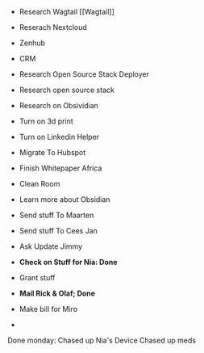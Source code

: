 
- Research Wagtail [[Wagtail]]
- Reserach Nextcloud
- Zenhub
- CRM
- Research Open Source Stack Deployer
- Research open source stack
- Research on Obsividian
- Turn on 3d print
- Turn on Linkedin Helper
- Migrate To Hubspot

- Finish Whitepaper Africa
- Clean Room
- Learn more about Obsidian
- Send stuff To Maarten
- Send stuff To Cees Jan
- Ask Update Jimmy
- **Check on Stuff for Nia: Done**
- Grant stuff
- **Mail Rick & Olaf; Done**
- Make bill for Miro
-


Done monday:
Chased up Nia's Device
Chased up meds
